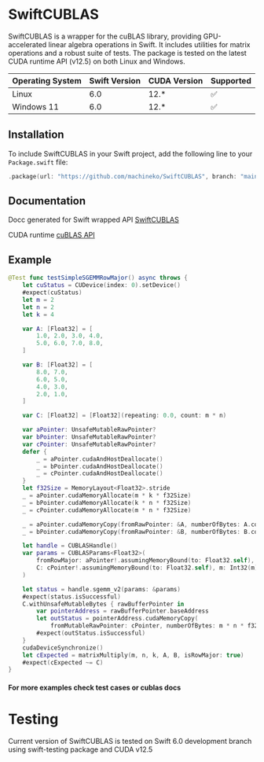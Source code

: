# SwiftCUBLAS

SwiftCUBLAS is a wrapper for the cuBLAS library, providing GPU-accelerated linear algebra operations in Swift. It includes utilities for matrix operations and a robust suite of tests. The package is tested on the latest CUDA runtime API (v12.5) on both Linux and Windows.

| Operating System | Swift Version | CUDA Version | Supported |
|------------------|---------------|--------------|-----------|
| Linux            | 6.0           | 12.*         | ✅        |
| Windows 11       | 6.0           | 12.*         | ✅        |

## Installation

To include SwiftCUBLAS in your Swift project, add the following line to your `Package.swift` file:

```swift
.package(url: "https://github.com/machineko/SwiftCUBLAS", branch: "main")
```

## Documentation
Docc generated for Swift wrapped API [SwiftCUBLAS](https://swiftcublas.kobus.me/documentation/swiftcublas/cublashandle/)

CUDA runtime [cuBLAS API](https://docs.nvidia.com/cuda/cublas/index.html#using-the-cublas-api)

## Example

```swift
@Test func testSimpleSGEMMRowMajor() async throws {
    let cuStatus = CUDevice(index: 0).setDevice()
    #expect(cuStatus)
    let m = 2
    let n = 2
    let k = 4

    var A: [Float32] = [
        1.0, 2.0, 3.0, 4.0,
        5.0, 6.0, 7.0, 8.0,
    ]

    var B: [Float32] = [
        8.0, 7.0,
        6.0, 5.0,
        4.0, 3.0,
        2.0, 1.0,
    ]

    var C: [Float32] = [Float32](repeating: 0.0, count: m * n)

    var aPointer: UnsafeMutableRawPointer?
    var bPointer: UnsafeMutableRawPointer?
    var cPointer: UnsafeMutableRawPointer?
    defer {
        _ = aPointer.cudaAndHostDeallocate()
        _ = bPointer.cudaAndHostDeallocate()
        _ = cPointer.cudaAndHostDeallocate()
    }
    let f32Size = MemoryLayout<Float32>.stride
    _ = aPointer.cudaMemoryAllocate(m * k * f32Size)
    _ = bPointer.cudaMemoryAllocate(k * n * f32Size)
    _ = cPointer.cudaMemoryAllocate(m * n * f32Size)

    _ = aPointer.cudaMemoryCopy(fromRawPointer: &A, numberOfBytes: A.count * f32Size, copyKind: .cudaMemcpyHostToDevice)
    _ = bPointer.cudaMemoryCopy(fromRawPointer: &B, numberOfBytes: B.count * f32Size, copyKind: .cudaMemcpyHostToDevice)

    let handle = CUBLASHandle()
    var params = CUBLASParams<Float32>(
        fromRowMajor: aPointer!.assumingMemoryBound(to: Float32.self), B: bPointer!.assumingMemoryBound(to: Float32.self),
        C: cPointer!.assumingMemoryBound(to: Float32.self), m: Int32(m), n: Int32(n), k: Int32(k), alpha: 1.0, beta: 0.0
    )

    let status = handle.sgemm_v2(params: &params)
    #expect(status.isSuccessful)
    C.withUnsafeMutableBytes { rawBufferPointer in
        var pointerAddress = rawBufferPointer.baseAddress
        let outStatus = pointerAddress.cudaMemoryCopy(
            fromMutableRawPointer: cPointer, numberOfBytes: m * n * f32Size, copyKind: .cudaMemcpyDeviceToHost)
        #expect(outStatus.isSuccessful)
    }
    cudaDeviceSynchronize()
    let cExpected = matrixMultiply(m, n, k, A, B, isRowMajor: true)
    #expect(cExpected ~= C)
}
```
#### For more examples check test cases or cublas docs

# Testing

Current version of SwiftCUBLAS is tested on Swift 6.0 development branch using swift-testing package and CUDA v12.5